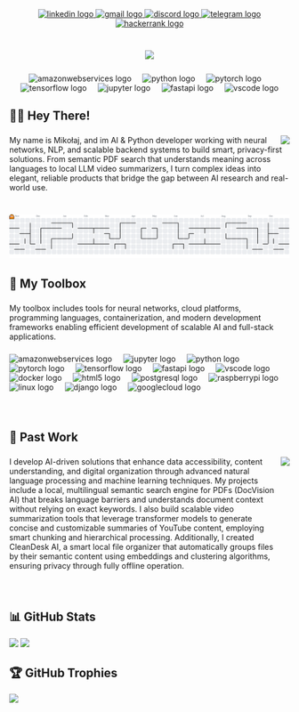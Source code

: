 <div align="center">
  <a href="https://www.linkedin.com/in/mikolajjaros/" target="_blank">
    <img src="https://img.shields.io/static/v1?message=LinkedIn&logo=linkedin&label=&color=0077B5&logoColor=white&labelColor=&style=for-the-badge" height="25" alt="linkedin logo"  />
  </a>
  <a href="mailto:mixdevv@gmail.com" target="_blank">
    <img src="https://img.shields.io/static/v1?message=Gmail&logo=gmail&label=&color=D14836&logoColor=white&labelColor=&style=for-the-badge" height="25" alt="gmail logo"  />
  </a>
  <a href="discord.com/users/712253379283255357" target="_blank">
    <img src="https://img.shields.io/static/v1?message=Discord&logo=discord&label=&color=7289DA&logoColor=white&labelColor=&style=for-the-badge" height="25" alt="discord logo"  />
  </a>
  <a href="https://t.me/mikolaj_jaros" target="_blank">
    <img src="https://img.shields.io/static/v1?message=Telegram&logo=telegram&label=&color=2CA5E0&logoColor=white&labelColor=&style=for-the-badge" height="25" alt="telegram logo"  />
  </a>
  <a href="https://www.hackerrank.com/profile/mik_jaros" traget="_blank">
    <img src="https://img.shields.io/static/v1?message=HackerRank&logo=hackerrank&label=&color=2EC866&logoColor=white&labelColor=&style=for-the-badge" height="25" alt="hackerrank logo"  />
  </a>
</div>


###

<br clear="both">

<div align="center">
  <img src="https://s14.gifyu.com/images/bNWVY.gif"  />
</div>

###

<div align="center">
  <img src="https://skillicons.dev/icons?i=aws" height="40" alt="amazonwebservices logo"  />
  <img width="12" />
  <img src="https://cdn.jsdelivr.net/gh/devicons/devicon/icons/python/python-original.svg" height="40" alt="python logo"  />
  <img width="12" />
  <img src="https://cdn.jsdelivr.net/gh/devicons/devicon/icons/pytorch/pytorch-original.svg" height="40" alt="pytorch logo"  />
  <img width="12" />
  <img src="https://cdn.jsdelivr.net/gh/devicons/devicon/icons/tensorflow/tensorflow-original.svg" height="40" alt="tensorflow logo"  />
  <img width="12" />
  <img src="https://cdn.jsdelivr.net/gh/devicons/devicon/icons/jupyter/jupyter-original.svg" height="40" alt="jupyter logo"  />
  <img width="12" />
  <img src="https://cdn.jsdelivr.net/gh/devicons/devicon/icons/fastapi/fastapi-original.svg" height="40" alt="fastapi logo"  />
  <img width="12" />
  <img src="https://cdn.jsdelivr.net/gh/devicons/devicon/icons/vscode/vscode-original.svg" height="40" alt="vscode logo"  />
</div>

###

<h2 align="left">👩‍💻  Hey There!</h2>

###

<img align="right" src="https://visitor-badge.laobi.icu/badge?page_id=Mielone2Good.Mielone2Good&right_color=aqua&left_text=Profile%20Visitors"  />

###

<p align="left">My name is Mikołaj, and im AI & Python developer working with neural networks, NLP, and scalable backend systems to build smart, privacy-first solutions. From semantic PDF search that understands meaning across languages to local LLM video summarizers, I turn complex ideas into elegant, reliable products that bridge the gap between AI research and real-world use.</p>

###

<br clear="both">

<picture>
  <source media="(prefers-color-scheme: dark)" srcset="https://raw.githubusercontent.com/Mielone2Good/Mielone2Good/output/pacman-contribution-graph-dark.svg">
  <source media="(prefers-color-scheme: light)" srcset="https://raw.githubusercontent.com/Mielone2Good/Mielone2Good/output/pacman-contribution-graph.svg">
  <img alt="pacman contribution graph" src="https://raw.githubusercontent.com/Mielone2Good/Mielone2Good/output/pacman-contribution-graph.svg">
</picture>

###

<h2 align="left">🧰  My Toolbox</h2>

###

<p align="left">My toolbox includes tools for neural networks, cloud platforms, programming languages, containerization, and modern development frameworks enabling efficient development of scalable AI and full-stack applications.</p>

###

<div align="left">
  <img src="https://cdn.jsdelivr.net/gh/devicons/devicon/icons/amazonwebservices/amazonwebservices-line-wordmark.svg" height="40" alt="amazonwebservices logo"  />
  <img width="12" />
  <img src="https://cdn.jsdelivr.net/gh/devicons/devicon/icons/jupyter/jupyter-original.svg" height="40" alt="jupyter logo"  />
  <img width="12" />
  <img src="https://cdn.jsdelivr.net/gh/devicons/devicon/icons/python/python-original.svg" height="40" alt="python logo"  />
  <img width="12" />
  <img src="https://cdn.jsdelivr.net/gh/devicons/devicon/icons/pytorch/pytorch-original.svg" height="40" alt="pytorch logo"  />
  <img width="12" />
  <img src="https://cdn.jsdelivr.net/gh/devicons/devicon/icons/tensorflow/tensorflow-original.svg" height="40" alt="tensorflow logo"  />
  <img width="12" />
  <img src="https://cdn.simpleicons.org/fastapi/009688" height="40" alt="fastapi logo"  />
  <img width="12" />
  <img src="https://cdn.jsdelivr.net/gh/devicons/devicon/icons/vscode/vscode-original.svg" height="40" alt="vscode logo"  />
  <img width="12" />
  <img src="https://cdn.simpleicons.org/docker/2496ED" height="40" alt="docker logo"  />
  <img width="12" />
  <img src="https://cdn.simpleicons.org/html5/E34F26" height="40" alt="html5 logo"  />
  <img width="12" />
  <img src="https://cdn.simpleicons.org/postgresql/4169E1" height="40" alt="postgresql logo"  />
  <img width="12" />
  <img src="https://cdn.jsdelivr.net/gh/devicons/devicon/icons/raspberrypi/raspberrypi-original.svg" height="40" alt="raspberrypi logo"  />
  <img width="12" />
  <img src="https://cdn.jsdelivr.net/gh/devicons/devicon/icons/linux/linux-original.svg" height="40" alt="linux logo"  />
  <img width="12" />
  <img src="https://cdn.jsdelivr.net/gh/devicons/devicon/icons/django/django-plain.svg" height="40" alt="django logo"  />
  <img width="12" />
  <img src="https://cdn.jsdelivr.net/gh/devicons/devicon/icons/googlecloud/googlecloud-original.svg" height="40" alt="googlecloud logo"  />
</div>

###

<br clear="both">

<h2 align="left">💼  Past Work</h2>

###

<img align="right" height="200" src="https://media1.giphy.com/media/v1.Y2lkPTc5MGI3NjExMjQ1ajN3bmg3anFrOTV5MzdxZzZyNG5hNjlpcWZ3YjNqNzQ3aHp5OCZlcD12MV9pbnRlcm5hbF9naWZfYnlfaWQmY3Q9Zw/zOvBKUUEERdNm/giphy.gif"  />

###

<p align="left">I develop AI-driven solutions that enhance data accessibility, content understanding, and digital organization through advanced natural language processing and machine learning techniques. My projects include a local, multilingual semantic search engine for PDFs (DocVision AI) that breaks language barriers and understands document context without relying on exact keywords. I also build scalable video summarization tools that leverage transformer models to generate concise and customizable summaries of YouTube content, employing smart chunking and hierarchical processing. Additionally, I created CleanDesk AI, a smart local file organizer that automatically groups files by their semantic content using embeddings and clustering algorithms, ensuring privacy through fully offline operation.</p>

###

<br clear="both">

## 📊 GitHub Stats
![](https://nirzak-streak-stats.vercel.app/?user=Mielone2Good&theme=dark&hide_border=true)
![](https://github-readme-stats.vercel.app/api/top-langs/?username=Mielone2Good&theme=dark&hide_border=true&include_all_commits=false&count_private=true&layout=compact)

## 🏆 GitHub Trophies
![](https://github-profile-trophy.vercel.app/?username=Mielone2Good&theme=gruvbox&no-frame=true&no-bg=false&margin-w=4)

